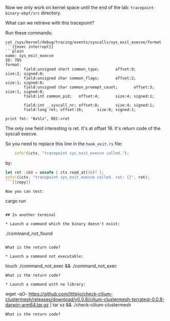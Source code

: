 Now we only work on kernel space until the end of the lab: `tracepoint-binary-ebpf/src` directory.

What can we retrieve with this tracepoint?

Run these commands:

```plain
cat /sys/kernel/debug/tracing/events/syscalls/sys_exit_execve/format
```{{exec interrupt}}
```plain
name: sys_exit_execve
ID: 785
format:
        field:unsigned short common_type;       offset:0;       size:2; signed:0;
        field:unsigned char common_flags;       offset:2;       size:1; signed:0;
        field:unsigned char common_preempt_count;       offset:3;       size:1; signed:0;
        field:int common_pid;   offset:4;       size:4; signed:1;

        field:int __syscall_nr; offset:8;       size:4; signed:1;
        field:long ret; offset:16;      size:8; signed:1;

print fmt: "0x%lx", REC->ret
```

The only one field interesting is ret. It's at offset 16. It's return code of the syscall execve.

So you need to replace this line in the `hook_exit.rs` file:

```rust
    info!(&ctx, "tracepoint sys_exit_execve called.");
```

by:

```rust
let ret :i64 = unsafe { ctx.read_at(16)? };
info!(&ctx, "tracepoint sys_exit_execve called. ret: {}", ret);
```{{copy}}

Now you can test:
```
cargo run
```{{exec}}

## In another terminal

* Launch a command which the binary doesn't exist:
```
./command_not_found
```{{exec interrupt}}

What is the return code?

* Launch a command not executable:
```
touch ./command_not_exec && ./command_not_exec
```{{exec}}
What is the return code?

* Launch a command with no library:
```
wget -qO- https://github.com/littlejo/check-cilium-clustermesh/releases/download/v0.0.8/cilium-clustermesh-terratest-0.0.8-darwin-arm64.tar.gz | tar xz && ./check-cilium-clustermesh
```{{exec}}
What is the return code?
